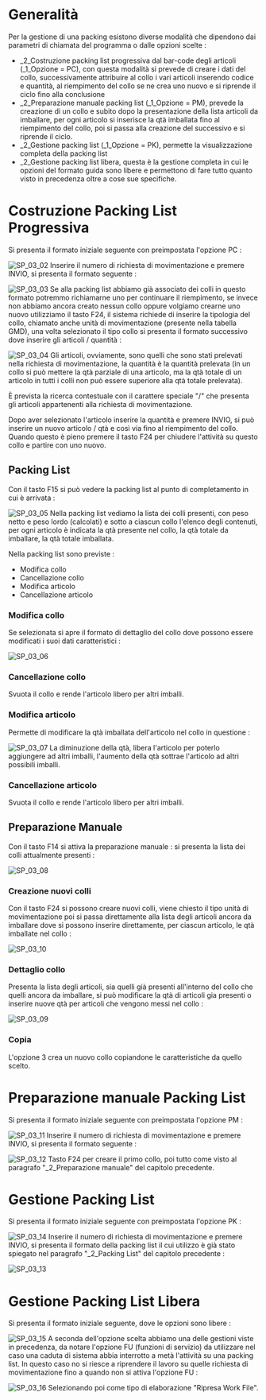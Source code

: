 # Generalità
Per la gestione di una packing esistono diverse modalità che dipendono dai parametri di chiamata del programma o dalle opzioni scelte : 
 * _2_Costruzione packing list progressiva dal bar-code degli articoli (_1_Opzione = PC), con questa modalità si prevede di creare i dati del collo, successivamente attribuire al collo i vari articoli inserendo codice e quantità, al riempimento del collo se ne crea uno nuovo e si riprende il ciclo fino alla conclusione
 * _2_Preparazione manuale packing list (_1_Opzione = PM), prevede la creazione di un collo e subito dopo la presentazione della lista articoli da imballare, per ogni articolo si inserisce la qtà imballata fino al riempimento del collo, poi si passa alla creazione del successivo e si riprende il ciclo.
 * _2_Gestione packing list (_1_Opzione = PK), permette la visualizzazione completa della packing list
 * _2_Gestione packing list libera, questa è la gestione completa in cui le opzioni del formato guida sono libere e permettono di fare tutto quanto visto in precedenza oltre a cose sue specifiche.

# Costruzione Packing List Progressiva
Si presenta il formato iniziale seguente con preimpostata l'opzione PC : 

![SP_03_02](http://localhost:3000/immagini/MBDOC_OGG-P_GMPK01/SP_03_02.png)
Inserire il numero di richiesta di movimentazione e premere INVIO, si presenta il formato seguente : 

![SP_03_03](http://localhost:3000/immagini/MBDOC_OGG-P_GMPK01/SP_03_03.png)
Se alla packing list abbiamo già associato dei colli in questo formato potremmo richiamarne uno per continuare il riempimento, se invece non abbiamo ancora creato nessun collo oppure volgiamo crearne uno nuovo utilizziamo il tasto F24, il sistema richiede di inserire la tipologia del collo, chiamato anche unità di movimentazione (presente nella tabella GMD), una volta selezionato il tipo collo si presenta il formato successivo dove inserire gli articoli / quantità : 

![SP_03_04](http://localhost:3000/immagini/MBDOC_OGG-P_GMPK01/SP_03_04.png)
Gli articoli, ovviamente, sono quelli che sono stati prelevati nella richiesta di movimentazione, la quantità è la quantità prelevata (in un collo si può mettere la qtà parziale di una articolo, ma la qtà totale di un articolo in tutti i colli non può essere superiore alla qtà totale prelevata).

È prevista la ricerca contestuale con il carattere speciale "/" che presenta gli articoli appartenenti alla richiesta di movimentazione.

Dopo aver selezionato l'articolo inserire la quantità e premere INVIO, si può inserire un nuovo articolo / qtà e così via fino al riempimento del collo.
Quando questo è pieno premere il tasto F24 per chiudere l'attività su questo collo e partire con uno nuovo.

## Packing List
Con il tasto F15 si può vedere la packing list al punto di completamento in cui è arrivata : 

![SP_03_05](http://localhost:3000/immagini/MBDOC_OGG-P_GMPK01/SP_03_05.png)
Nella packing list vediamo la lista dei colli presenti, con peso netto e peso lordo (calcolati) e sotto a ciascun collo l'elenco degli contenuti, per ogni articolo è indicata la qtà presente nel collo, la qtà totale da imballare, la qtà totale imballata.

Nella packing list sono previste : 
 * Modifica collo
 * Cancellazione collo
 * Modifica articolo
 * Cancellazione articolo

### Modifica collo
Se selezionata si apre il formato di dettaglio del collo dove possono essere modificati i suoi dati caratteristici : 

![SP_03_06](http://localhost:3000/immagini/MBDOC_OGG-P_GMPK01/SP_03_06.png)
### Cancellazione collo
Svuota il collo e rende l'articolo libero per altri imballi.

### Modifica articolo
Permette di modificare la qtà imballata dell'articolo nel collo in questione : 

![SP_03_07](http://localhost:3000/immagini/MBDOC_OGG-P_GMPK01/SP_03_07.png)
La diminuzione della qtà, libera l'articolo per poterlo aggiungere ad altri imballi, l'aumento della qtà sottrae l'articolo ad altri possibili imballi.

### Cancellazione articolo
Svuota il collo e rende l'articolo libero per altri imballi.

## Preparazione Manuale
Con il tasto F14 si attiva la preparazione manuale :  si presenta la lista dei colli attualmente presenti : 

![SP_03_08](http://localhost:3000/immagini/MBDOC_OGG-P_GMPK01/SP_03_08.png)
### Creazione nuovi colli
Con il tasto F24 si possono creare nuovi colli, viene chiesto il tipo unità di movimentazione poi si passa direttamente alla lista degli articoli ancora da imballare dove si possono inserire direttamente, per ciascun articolo, le qtà imballate nel collo : 

![SP_03_10](http://localhost:3000/immagini/MBDOC_OGG-P_GMPK01/SP_03_10.png)
### Dettaglio collo
Presenta la lista degli articoli, sia quelli già presenti all'interno del collo che quelli ancora da imballare, si può modificare la qtà di articoli gia presenti o inserire nuove qtà per articoli che vengono messi nel collo : 

![SP_03_09](http://localhost:3000/immagini/MBDOC_OGG-P_GMPK01/SP_03_09.png)
### Copia
L'opzione 3 crea un nuovo collo copiandone le caratteristiche da quello scelto.

# Preparazione manuale Packing List
Si presenta il formato iniziale seguente con preimpostata l'opzione PM : 

![SP_03_11](http://localhost:3000/immagini/MBDOC_OGG-P_GMPK01/SP_03_11.png)
Inserire il numero di richiesta di movimentazione e premere INVIO, si presenta il formato seguente : 

![SP_03_12](http://localhost:3000/immagini/MBDOC_OGG-P_GMPK01/SP_03_12.png)
Tasto F24 per creare il primo collo, poi tutto come visto al paragrafo "_2_Preparazione manuale" del capitolo precedente.

# Gestione Packing List
Si presenta il formato iniziale seguente con preimpostata l'opzione PK : 

![SP_03_14](http://localhost:3000/immagini/MBDOC_OGG-P_GMPK01/SP_03_14.png)
Inserire il numero di richiesta di movimentazione e premere INVIO, si presenta il formato della packing list il cui utilizzo è già stato spiegato nel paragrafo "_2_Packing List" del capitolo precedente : 

![SP_03_13](http://localhost:3000/immagini/MBDOC_OGG-P_GMPK01/SP_03_13.png)
# Gestione Packing List Libera
Si presenta il formato iniziale seguente, dove le opzioni sono libere : 

![SP_03_15](http://localhost:3000/immagini/MBDOC_OGG-P_GMPK01/SP_03_15.png)
A seconda dell'opzione scelta abbiamo una delle gestioni viste in precedenza, da notare l'opzione FU (funzioni di servizio) da utilizzare nel caso una caduta di sistema abbia interrotto a metà l'attività su una packing list. In questo caso no si riesce a riprendere il lavoro su quelle richiesta di movimentazione fino a quando non si attiva l'opzione FU : 

![SP_03_16](http://localhost:3000/immagini/MBDOC_OGG-P_GMPK01/SP_03_16.png)
Selezionando poi come tipo di elaborazione "Ripresa Work File".
